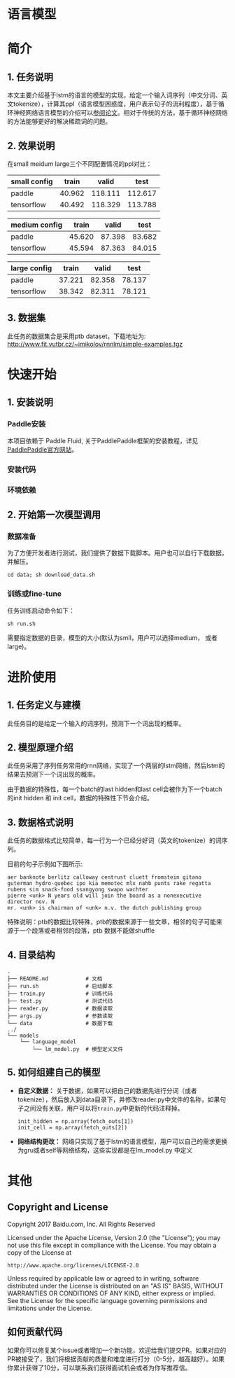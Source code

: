 # 语言模型

# 简介

## 1. 任务说明
本文主要介绍基于lstm的语言的模型的实现，给定一个输入词序列（中文分词、英文tokenize），计算其ppl（语言模型困惑度，用户表示句子的流利程度），基于循环神经网络语言模型的介绍可以[参阅论文](https://arxiv.org/abs/1409.2329)。相对于传统的方法，基于循环神经网络的方法能够更好的解决稀疏词的问题。

## 2. 效果说明
在small meidum large三个不同配置情况的ppl对比：

|  small config  |    train    |   valid    |    test      |
| :------------- | :---------: | :--------: | :----------: |
|     paddle     |    40.962   |  118.111   |   112.617    |
|   tensorflow   |    40.492   |  118.329   |   113.788    |

|  medium config |    train    |   valid    |    test      |
| :------------- | :---------: | :--------: | :----------: |
|     paddle     |    45.620   |  87.398    |    83.682    |
|   tensorflow   |    45.594   |  87.363    |    84.015    |

|  large config  |    train    |   valid    |    test      |
| :------------- | :---------: | :--------: | :----------: |
|     paddle     |    37.221   |  82.358    |    78.137    |
|   tensorflow   |    38.342   |  82.311    |    78.121    |

## 3. 数据集

此任务的数据集合是采用ptb dataset，下载地址为: http://www.fit.vutbr.cz/~imikolov/rnnlm/simple-examples.tgz


# 快速开始

## 1. 安装说明

### Paddle安装
本项目依赖于 Paddle Fluid, 关于PaddlePaddle框架的安装教程，详见[PaddlePaddle官方网站](http://paddlepaddle.org/documentation/docs/zh/1.3/beginners_guide/install/index_cn.html)。
### 安装代码
### 环境依赖

## 2. 开始第一次模型调用

### 数据准备
为了方便开发者进行测试，我们提供了数据下载脚本。用户也可以自行下载数据，并解压。

```
cd data; sh download_data.sh
```

### 训练或fine-tune
任务训练启动命令如下：
```
sh run.sh
```
需要指定数据的目录，模型的大小(默认为smll，用户可以选择medium， 或者large)。

# 进阶使用
## 1. 任务定义与建模
此任务目的是给定一个输入的词序列，预测下一个词出现的概率。

## 2. 模型原理介绍
此任务采用了序列任务常用的rnn网络，实现了一个两层的lstm网络，然后lstm的结果去预测下一个词出现的概率。

由于数据的特殊性，每一个batch的last hidden和last cell会被作为下一个batch 的init hidden 和 init cell，数据的特殊性下节会介绍。


## 3. 数据格式说明
此任务的数据格式比较简单，每一行为一个已经分好词（英文的tokenize）的词序列。

目前的句子示例如下图所示:
```
aer banknote berlitz calloway centrust cluett fromstein gitano guterman hydro-quebec ipo kia memotec mlx nahb punts rake regatta rubens sim snack-food ssangyong swapo wachter
pierre <unk> N years old will join the board as a nonexecutive director nov. N
mr. <unk> is chairman of <unk> n.v. the dutch publishing group
```

特殊说明：ptb的数据比较特殊，ptb的数据来源于一些文章，相邻的句子可能来源于一个段落或者相邻的段落，ptb 数据不能做shuffle



## 4. 目录结构

```text
.
├── README.md            # 文档
├── run.sh               # 启动脚本
├── train.py             # 训练代码
├── test.py              # 测试代码
├── reader.py            # 数据读取
├── args.py              # 参数读取
└── data                 # 数据下载
../
└── models
    └── language_model
        └── lm_model.py  # 模型定义文件
```

## 5. 如何组建自己的模型
+ **自定义数据：** 关于数据，如果可以把自己的数据先进行分词（或者tokenize），然后放入到data目录下，并修改reader.py中文件的名称，如果句子之间没有关联，用户可以将`train.py`中更新的代码注释掉。
    ```
    init_hidden = np.array(fetch_outs[1])
    init_cell = np.array(fetch_outs[2])
    ```

+ **网络结构更改：** 网络只实现了基于lstm的语言模型，用户可以自己的需求更换为gru或者self等网络结构，这些实现都是在lm_model.py 中定义


# 其他

## Copyright and License
Copyright 2017 Baidu.com, Inc. All Rights Reserved

Licensed under the Apache License, Version 2.0 (the "License");
you may not use this file except in compliance with the License.
You may obtain a copy of the License at

    http://www.apache.org/licenses/LICENSE-2.0

Unless required by applicable law or agreed to in writing, software
distributed under the License is distributed on an "AS IS" BASIS,
WITHOUT WARRANTIES OR CONDITIONS OF ANY KIND, either express or implied.
See the License for the specific language governing permissions and
limitations under the License.

## 如何贡献代码

如果你可以修复某个issue或者增加一个新功能，欢迎给我们提交PR。如果对应的PR被接受了，我们将根据贡献的质量和难度进行打分（0-5分，越高越好）。如果你累计获得了10分，可以联系我们获得面试机会或者为你写推荐信。

